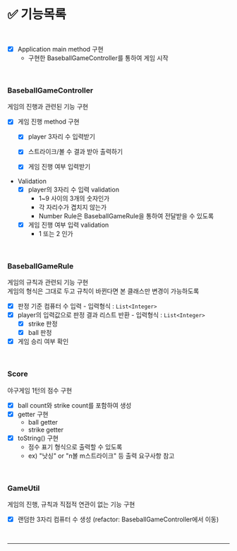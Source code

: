 # ✅ 기능목록

<br/>

- [x] Application main method 구현
    - 구현한 BaseballGameController를 통하여 게임 시작

<br/>

### BaseballGameController
게임의 진행과 관련된 기능 구현

- [x] 게임 진행 method 구현
    - [x] player 3자리 수 입력받기
    - [x] 스트라이크/볼 수 결과 받아 출력하기
    - [x] 게임 진행 여부 입력받기



- Validation
    - [x] player의 3자리 수 입력 validation
        - 1~9 사이의 3개의 숫자인가
        - 각 자리수가 겹치지 않는가
        - Number Rule은 BaseballGameRule을 통하여 전달받을 수 있도록
    - [x] 게임 진행 여부 입력 validation
        - 1 또는 2 인가

<br/>

### BaseballGameRule
게임의 규칙과 관련되 기능 구현  
게임의 형식은 그대로 두고 규칙이 바뀐다면 본 클래스만 변경이 가능하도록



- [x] 판정 기준 컴퓨터 수 입력 - 입력형식 : `List<Integer>`
- [x] player의 입력값으로 판정 결과 리스트 반환 - 입력형식 : `List<Integer>`
    - [x] strike 판정
    - [x] ball 판정
- [x] 게임 승리 여부 확인

<br/>

### Score
야구게임 1턴의 점수 구현  

- [x] ball count와 strike count를 포함하여 생성
- [x] getter 구현
  - ball getter
  - strike getter
- [x] toString() 구현
  - 점수 표기 형식으로 출력할 수 있도록
  - ex) "낫싱" or "n볼 m스트라이크" 등 출력 요구사항 참고

<br/>

### GameUtil
게임의 진행, 규칙과 직접적 연관이 없는 기능 구현

- [x] 랜덤한 3자리 컴퓨터 수 생성 (refactor: BaseballGameController에서 이동)

<br/>

---
